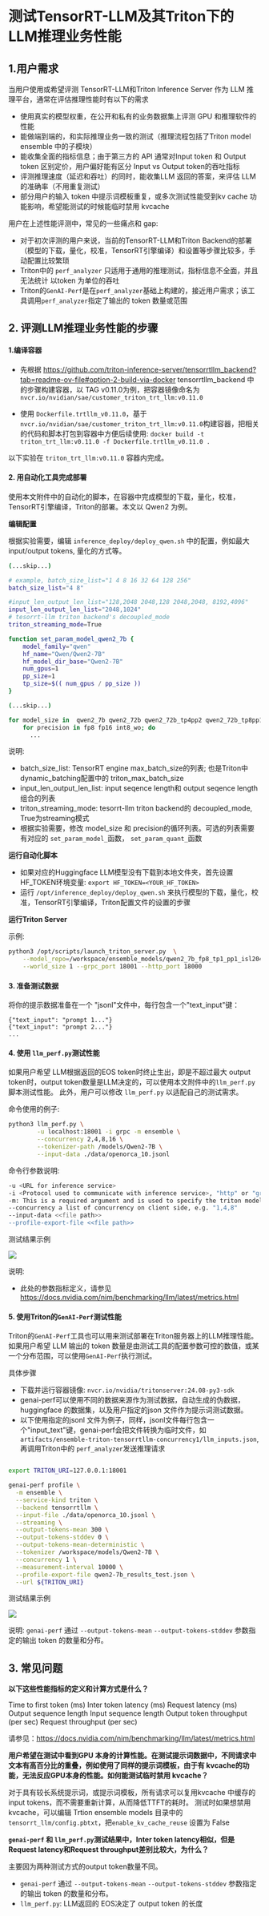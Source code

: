 # 测试TensorRT-LLM及其Triton下的LLM推理业务性能

## 1.用户需求

当用户使用或希望评测 TensorRT-LLM和Triton Inference Server 作为 LLM 推理平台，通常在评估推理性能时有以下的需求

* 使用真实的模型权重，在公开和私有的业务数据集上评测 GPU 和推理软件的性能
* 能做端到端的，和实际推理业务一致的测试（推理流程包括了Triton model ensemble 中的子模块）
* 能收集全面的指标信息；由于第三方的 API 通常对Input token 和 Output token 区别定价，用户偏好能有区分 Input vs Output token的吞吐指标
* 评测推理速度（延迟和吞吐）的同时，能收集LLM 返回的答案，来评估 LLM 的准确率（不用重复测试）
* 部分用户的输入 token 中提示词模板重复，或多次测试性能受到kv cache 功能影响，希望能测试的时候能临时禁用 kvcache

用户在上述性能评测中，常见的一些痛点和 gap:

* 对于初次评测的用户来说，当前的TensorRT-LLM和Triton Backend的部署（模型的下载，量化，校准，TensorRT引擎编译）和设置等步骤比较多，手动配置比较繁琐
* Triton中的 `perf_analyzer` 只适用于通用的推理测试，指标信息不全面，并且无法统计 以token 为单位的吞吐
* Triton的`GenAI-Perf`是在`perf_analyzer`基础上构建的，接近用户需求；该工具调用`perf_analyzer`指定了输出的 token 数量或范围


## 2. 评测LLM推理业务性能的步骤

#### 1.编译容器

- 先根据 https://github.com/triton-inference-server/tensorrtllm_backend?tab=readme-ov-file#option-2-build-via-docker tensorrtllm_backend 中的步骤构建容器，以 TAG v0.11.0为例，把容器镜像命名为 `nvcr.io/nvidian/sae/customer_triton_trt_llm:v0.11.0`

- 使用 `Dockerfile.trtllm_v0.11.0`，基于 `nvcr.io/nvidian/sae/customer_triton_trt_llm:v0.11.0`构建容器，把相关的代码和脚本打包到容器中方便后续使用: `docker build -t triton_trt_llm:v0.11.0 -f Dockerfile.trtllm_v0.11.0 . `

以下实验在 `triton_trt_llm:v0.11.0` 容器内完成。

#### 2. 用自动化工具完成部署

使用本文附件中的自动化的脚本，在容器中完成模型的下载，量化，校准，TensorRT引擎编译，Triton的部署。本文以 Qwen2 为例。

**编辑配置**

根据实验需要，编辑 `inference_deploy/deploy_qwen.sh` 中的配置，例如最大 input/output tokens, 量化的方式等。

```bash
(...skip...)

# example, batch_size_list="1 4 8 16 32 64 128 256"
batch_size_list="4 8"

#input_len_output_len_list="128,2048 2048,128 2048,2048, 8192,4096"
input_len_output_len_list="2048,1024"
# tesorrt-llm triton backend's decoupled_mode
triton_streaming_mode=True

function set_param_model_qwen2_7b {
    model_family="qwen"
    hf_name="Qwen/Qwen2-7B"
    hf_model_dir_base="Qwen2-7B"
    num_gpus=1
    pp_size=1
    tp_size=$(( num_gpus / pp_size ))
}

(...skip...)

for model_size in  qwen2_7b qwen2_72b qwen2_72b_tp4pp2 qwen2_72b_tp8pp1; do
    for precision in fp8 fp16 int8_wo; do
      ...

```

说明:

- batch_size_list: TensorRT engine max_batch_size的列表; 也是Triton中 dynamic_batching配置中的 triton_max_batch_size
- input_len_output_len_list: input seqence length和 output seqence length组合的列表
- triton_streaming_mode: tesorrt-llm triton backend的 decoupled_mode, True为streaming模式
- 根据实验需要，修改 model_size 和 precision的循环列表。可选的列表需要有对应的 `set_param_model_`函数， `set_param_quant_`函数

**运行自动化脚本**

- 如果对应的Huggingface LLM模型没有下载到本地文件夹，首先设置HF_TOKEN环境变量: `export HF_TOKEN=<YOUR_HF_TOKEN>`
- 运行 `/opt/inference_deploy/deploy_qwen.sh` 来执行模型的下载，量化，校准，TensorRT引擎编译，Triton配置文件的设置的步骤

**运行Triton Server**

示例:

```bash
python3 /opt/scripts/launch_triton_server.py  \
    --model_repo=/workspace/ensemble_models/qwen2_7b_fp8_tp1_pp1_isl2048_osl1024_bs8 \
    --world_size 1 --grpc_port 18001 --http_port 18000
```

#### 3. 准备测试数据

将你的提示数据准备在一个 "jsonl"文件中，每行包含一个"text_input"键：

```
{"text_input": "prompt 1..."}
{"text_input": "prompt 2..."}
...
```

#### 4. 使用 `llm_perf.py`测试性能

如果用户希望 LLM根据返回的EOS token时终止生出，即是不超过最大 output token时，output token数量是LLM决定的，可以使用本文附件中的`llm_perf.py`脚本测试性能。
此外，用户可以修改 `llm_perf.py` 以适配自己的测试需求。

命令使用的例子:

```bash
python3 llm_perf.py \
        -u localhost:18001 -i grpc -m ensemble \
        --concurrency 2,4,8,16 \
        --tokenizer-path /models/Qwen2-7B \
        --input-data ./data/openorca_10.jsonl
```

命令行参数说明:

```bash
-u <URL for inference service>
-i <Protocol used to communicate with inference service>, "http" or "grpc"
-m: This is a required argument and is used to specify the triton model name against which to run
--concurrency a list of concurrency on client side, e.g. "1,4,8"
--input-data <<file path>>
--profile-export-file <<file path>>
```

测试结果示例

![](./result1.png)


说明:

* 此处的参数指标定义，请参见 https://docs.nvidia.com/nim/benchmarking/llm/latest/metrics.html



#### 5. 使用Triton的`GenAI-Perf`测试性能

Triton的`GenAI-Perf`工具也可以用来测试部署在Triton服务器上的LLM推理性能。
如果用户希望 LLM 输出的 token 数量是由测试工具的配置参数可控的数值，或某一个分布范围，可以使用`GenAI-Perf`执行测试。

具体步骤

* 下载并运行容器镜像: `nvcr.io/nvidia/tritonserver:24.08-py3-sdk`
* genai-perf可以使用不同的数据来源作为测试数据，自动生成的伪数据，huggingface 的数据集，以及用户指定的json 文件作为提示词测试数据。
* 以下使用指定的jsonl 文件为例子，同样，jsonl文件每行包含一个"input_text"键，genai-perf会把文件转换为临时文件，如 `artifacts/ensemble-triton-tensorrtllm-concurrency1/llm_inputs.json`, 再调用Triton中的 `perf_analyzer`发送推理请求

```bash

export TRITON_URI=127.0.0.1:18001

genai-perf profile \
  -m ensemble \
  --service-kind triton \
  --backend tensorrtllm \
  --input-file ./data/openorca_10.jsonl \
  --streaming \
  --output-tokens-mean 300 \
  --output-tokens-stddev 0 \
  --output-tokens-mean-deterministic \
  --tokenizer /workspace/models/Qwen2-7B \
  --concurrency 1 \
  --measurement-interval 10000 \
  --profile-export-file qwen2-7b_results_test.json \
  --url ${TRITON_URI}
```

测试结果示例

![](./result2.png)

说明: `genai-perf` 通过 `--output-tokens-mean` `--output-tokens-stddev` 参数指定的输出 token 的数量和分布。


## 3. 常见问题


**以下这些性能指标的定义和计算方式是什么？**

Time to first token (ms)
Inter token latency (ms)
Request latency (ms)
Output sequence length
Input sequence length
Output token throughput (per sec)
Request throughput (per sec)

请参见：https://docs.nvidia.com/nim/benchmarking/llm/latest/metrics.html


**用户希望在测试中看到GPU 本身的计算性能。在测试提示词数据中，不同请求中文本有高百分比的重叠，例如使用了同样的提示词模板，由于有 kvcache的功能，无法反应GPU本身的性能。如何能测试临时禁用 kvcache？**

对于具有较长系统提示词，或提示词模板，所有请求可以复用kvcache 中缓存的input tokens，而不需要重新计算，从而降低TTFT的耗时。
测试时如果想禁用kvcache，可以编辑 Trtion ensemble models 目录中的 `tensorrt_llm/config.pbtxt`，把`enable_kv_cache_reuse` 设置为 False


**`genai-perf` 和 `llm_perf.py`测试结果中，Inter token latency相似，但是Request latency和Request throughput差别比较大，为什么？**

主要因为两种测试方式的output token数量不同。

* `genai-perf` 通过 `--output-tokens-mean` `--output-tokens-stddev` 参数指定的输出 token 的数量和分布。
* `llm_perf.py`: LLM返回的 EOS决定了 output token 的长度